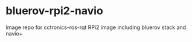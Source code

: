 # bluerov-rpi2-navio
Image repo for cctronics-ros-rqt RPi2 image including bluerov stack and navio+
